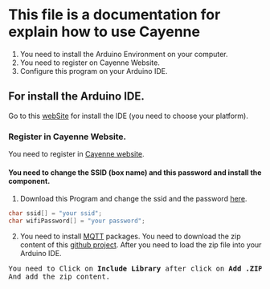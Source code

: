 # This file is a documentation for explain how to use Cayenne

1. You need to install the Arduino Environment on your computer.
2. You need to register on Cayenne Website.
3. Configure this program on your Arduino IDE.

## For install the Arduino IDE.
Go to this [webSite](https://www.arduino.cc/en/main/Ssoftware) for install the IDE (you need to choose your platform).

### Register in Cayenne Website.
You need to register in [Cayenne website](https://cayenne.mydevices.com).

#### You need to change the SSID (box name) and this password and install the component.
1. Download this Program and change the ssid and the password [here](ESP8266-Projet.ino).
``` C
char ssid[] = "your ssid";
char wifiPassword[] = "your password";
```
 
2. You need to install [MQTT](https://fr.wikipedia.org/wiki/MQTT) packages.
You need to download the zip content of this [github project](https://github.com/myDevicesIoT/Cayenne-MQTT-ESP8266).
After you need to load the zip file into your Arduino IDE.
<pre>
You need to Click on <b>Include Library</b> after click on <b>Add .ZIP library</b>.
And add the zip content.
</pre>


